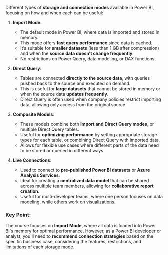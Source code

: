 Different types of **storage and connection modes** available in Power BI, focusing on how and when each can be useful:

1. **Import Mode**:
   - The default mode in Power BI, where data is imported and stored in memory.
   - This mode offers **fast query performance** since data is cached.
   - It’s suitable for **smaller datasets** (less than 1 GB after compression) and when the **source data doesn’t change frequently**.
   - No restrictions on Power Query, data modeling, or DAX functions.
   
2. **Direct Query**:
   - Tables are connected **directly to the source data**, with queries pushed back to the source and executed on demand.
   - This is useful for **large datasets** that cannot be stored in memory or when the source data **updates frequently**.
   - Direct Query is often used when company policies restrict importing data, allowing only access from the original source.

3. **Composite Models**:
   - These models combine both **Import and Direct Query modes**, or multiple Direct Query tables.
   - Useful for **optimizing performance** by setting appropriate storage types for each table, or combining Direct Query with imported data.
   - Allows for flexible use cases where different parts of the data need to be stored or queried in different ways.

4. **Live Connections**:
   - Used to connect to **pre-published Power BI datasets** or **Azure Analysis Services**.
   - Ideal for creating a **centralized data model** that can be shared across multiple team members, allowing for **collaborative report creation**.
   - Useful for multi-developer teams, where one person focuses on data modeling, while others work on visualizations.

### Key Point:
The course focuses on **Import Mode**, where all data is loaded into Power BI's memory for optimal performance. However, as a Power BI developer or analyst, you'll need to **recommend connection strategies** based on the specific business case, considering the features, restrictions, and limitations of each storage mode.
